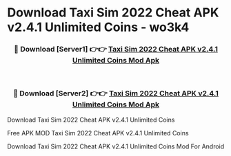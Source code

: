 # Download Taxi Sim 2022 Cheat APK v2.4.1 Unlimited Coins - wo3k4



<div align="center">
<h3>🔴 Download [Server1] 👉👉 <a href="https://momento.my/?title=Taxi_Sim_2022_Cheat_APK_v2.4.1_Unlimited_Coins">Taxi Sim 2022 Cheat APK v2.4.1 Unlimited Coins Mod Apk</a></h3><br>

<h3>🔴 Download [Server2] 👉👉 <a href="https://momento.my/?title=Taxi_Sim_2022_Cheat_APK_v2.4.1_Unlimited_Coins">Taxi Sim 2022 Cheat APK v2.4.1 Unlimited Coins Mod Apk</a></h3>
</div>



Download Taxi Sim 2022 Cheat APK v2.4.1 Unlimited Coins 

Free APK MOD Taxi Sim 2022 Cheat APK v2.4.1 Unlimited Coins 

Download Taxi Sim 2022 Cheat APK v2.4.1 Unlimited Coins Mod For Android
